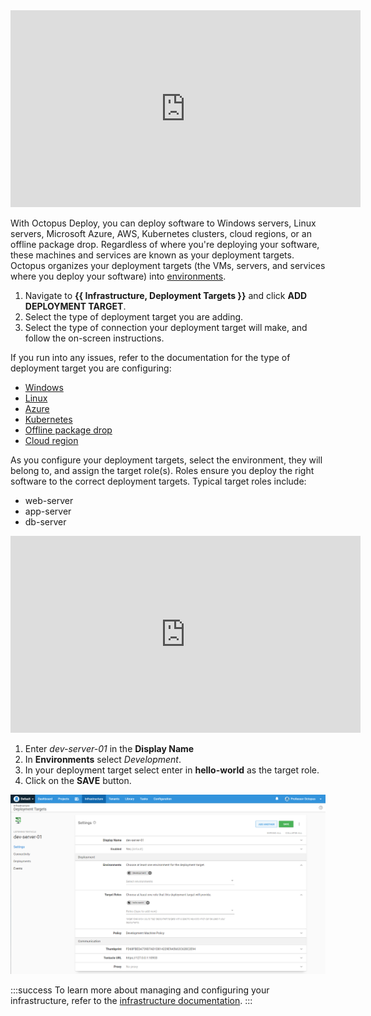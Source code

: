<iframe width="560" height="315" src="https://www.youtube.com/embed/CBws8yDaN4w" frameborder="0" allow="accelerometer; autoplay; encrypted-media; gyroscope; picture-in-picture" allowfullscreen></iframe>

With Octopus Deploy, you can deploy software to Windows servers, Linux servers, Microsoft Azure, AWS, Kubernetes clusters, cloud regions, or an offline package drop. Regardless of where you're deploying your software, these machines and services are known as your deployment targets.  Octopus organizes your deployment targets (the VMs, servers, and services where you deploy your software) into [environments](/docs/infrastructure/environments/index.md). 

1. Navigate to **{{ Infrastructure, Deployment Targets }}** and click **ADD DEPLOYMENT TARGET**.
1. Select the type of deployment target you are adding.
1. Select the type of connection your deployment target will make, and follow the on-screen instructions.

If you run into any issues, refer to the documentation for the type of deployment target you are configuring:

- [Windows](/docs/infrastructure/deployment-targets/windows-targets/index.md)
- [Linux](/docs/infrastructure/deployment-targets/linux/index.md)
- [Azure](/docs/infrastructure/deployment-targets/azure/index.md)
- [Kubernetes](/docs/infrastructure/deployment-targets/kubernetes-target/index.md)
- [Offline package drop](/docs/infrastructure/deployment-targets/offline-package-drop.md)
- [Cloud region](/docs/infrastructure/deployment-targets/cloud-regions.md)

As you configure your deployment targets, select the environment, they will belong to, and assign the target role(s).  Roles ensure you deploy the right software to the correct deployment targets. Typical target roles include:

- web-server
- app-server
- db-server 

<iframe width="560" height="315" src="https://www.youtube.com/embed/AU8TBEOI-0M" frameborder="0" allow="accelerometer; autoplay; encrypted-media; gyroscope; picture-in-picture" allowfullscreen></iframe>

1. Enter *dev-server-01* in the **Display Name**
1. In **Environments** select *Development*.
1. In your deployment target select enter in **hello-world** as the target role. 
1. Click on the **SAVE** button.

![Deployment target with roles](/docs/shared-content/concepts/images/target-with-roles.png)

:::success
To learn more about managing and configuring your infrastructure, refer to the [infrastructure documentation](/docs/infrastructure/index.md).
:::